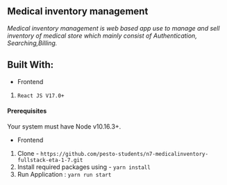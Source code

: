 ﻿## Medical inventory management

_Medical inventory management is web based app use to manage and sell inventory of medical store which mainly consist of Authentication, Searching,Billing._

## Built With:

- Frontend

1. `React JS V17.0+`

#### Prerequisites

Your system must have Node v10.16.3+.

- Frontend

1. Clone - `https://github.com/pesto-students/n7-medicalinventory-fullstack-eta-1-7.git`
2. Install required packages using - `yarn install`
3. Run Application : `yarn run start`
